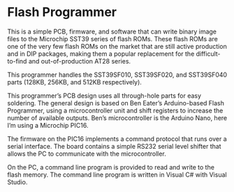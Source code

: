 <h1 id="flash-programmer">Flash Programmer</h1>
<p>This is a simple PCB, firmware, and software that can write binary image files to the Microchip SST39 series of flash ROMs.  These flash ROMs are one of the very few flash ROMs on the market that are still active production and in DIP packages, making them a popular replacement for the difficult-to-find and out-of-production AT28 series.</p>
<p>This programmer handles the SST39SF010, SST39SF020, and SST39SF040 parts (128KB, 256KB, and 512KB respectively).</p>
<p>This programmer’s PCB design uses all through-hole parts for easy soldering.  The general design is based on Ben Eater’s Arduino-based Flash Programmer, using a microcontroller unit and shift registers to increase the number of available outputs.  Ben’s microcontroller is the Arduino Nano, here I’m using a Microchip PIC16.</p>
<p>The firmware on the PIC16 implements a command protocol that runs over a serial interface.  The board contains a simple RS232 serial level shifter that allows the PC to communicate with the microcontroller.</p>
<p>On the PC, a command line program is provided to read and write to the flash memory.  The command line program is written in Visual C# with Visual Studio.</p>

<!--stackedit_data:
eyJoaXN0b3J5IjpbLTk1NTgyNTU3M119
-->